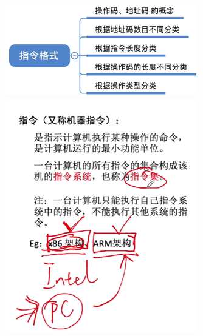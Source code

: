 


![输入图片说明](/imgs/2025-08-10/CrqEzQazqViHptQs.png)


![输入图片说明](/imgs/2025-08-10/y11dTrarPsESb0Sy.png)


<!--stackedit_data:
eyJoaXN0b3J5IjpbMTE3MzQ3NzQ5NF19
-->